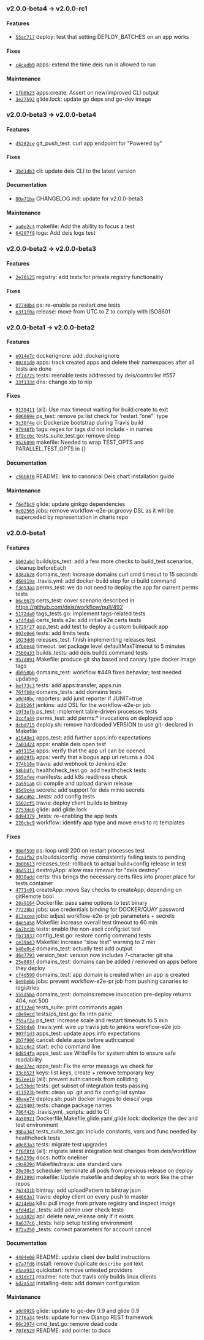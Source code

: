 ### v2.0.0-beta4 -> v2.0.0-rc1

#### Features

 - [`55ac717`](https://github.com/deis/workflow-e2e/commit/55ac7175fbe07fb332f59c0b8341e2f32269ae3c) deploy: test that setting DEPLOY_BATCHES on an app works

#### Fixes

 - [`c4cadb9`](https://github.com/deis/workflow-e2e/commit/c4cadb9faefb54be58cb09db2e5a655e99ae53c8) apps: extend the time deis run is allowed to run

#### Maintenance

 - [`1fb8b23`](https://github.com/deis/workflow-e2e/commit/1fb8b23a873039a808fd0695b3cc2f518770d10c) apps:create: Assert on new/improved CLI output
 - [`3e27592`](https://github.com/deis/workflow-e2e/commit/3e2759242e7959b2b8263e7d5c7d1821bf365579) glide.lock: update go deps and go-dev image

### v2.0.0-beta3 -> v2.0.0-beta4

#### Features

 - [`d5282ce`](https://github.com/deis/workflow-e2e/commit/d5282cee73c105042696a08c2050ce82ccb1c643) git_push_test: curl app endpoint for "Powered by"

#### Fixes

 - [`3bd1db3`](https://github.com/deis/workflow-e2e/commit/3bd1db350025f2a3000349a6bba2b300703292b2) cli: update deis CLI to the latest version

#### Documentation

 - [`80a71ba`](https://github.com/deis/workflow-e2e/commit/80a71ba707b6a05c805dd90c49df737b7eab61bc) CHANGELOG.md: update for v2.0.0-beta3

#### Maintenance

 - [`aa0e2c4`](https://github.com/deis/workflow-e2e/commit/aa0e2c437cca8196781d113314f235bbd9558741) makefile: Add the ability to focus a test
 - [`64207f8`](https://github.com/deis/workflow-e2e/commit/64207f891305d297e8cdb99b9ce7baa81918b53f) logs: Add deis logs test

### v2.0.0-beta2 -> v2.0.0-beta3

#### Features

 - [`2e70125`](https://github.com/deis/workflow-e2e/commit/2e7012595f8fb3357158c1be25666d01177ff1df) registry: add tests for private registry functionality

#### Fixes

 - [`07740b4`](https://github.com/deis/workflow-e2e/commit/07740b427bee48b4b3f083a776c23d8a426a8ad7) ps: re-enable ps:restart one tests
 - [`e3f1f0a`](https://github.com/deis/workflow-e2e/commit/e3f1f0a59adb40a288a89b729e59272010978d96) release: move from UTC to Z to comply with ISO8601

### v2.0.0-beta1 -> v2.0.0-beta2

#### Features

 - [`e914e7c`](https://github.com/deis/workflow-e2e/commit/e914e7cf4aca70bc6f0e09c056f39cf89243e247) dockerignore: add .dockerignore
 - [`80281d0`](https://github.com/deis/workflow-e2e/commit/80281d0fb2ef90cadfe77b31b1d21fdede407436) apps: track created apps and delete their namespaces after all tests are done
 - [`7f7d775`](https://github.com/deis/workflow-e2e/commit/7f7d77558a966fc5c4c763356e07598c298671b7) tests: reenable tests addressed by deis/controller #557
 - [`33f133d`](https://github.com/deis/workflow-e2e/commit/33f133df5be7ab3ff34a76d71d14a8a4dbefee7d) dns: change xip to nip

#### Fixes

 - [`9139411`](https://github.com/deis/workflow-e2e/commit/9139411ec1cd427e52fab9e99c9906b5db322ee2) (all): Use max timeout waiting for build:create to exit
 - [`606069e`](https://github.com/deis/workflow-e2e/commit/606069e70c5c681ff840567b437a0d322beba437) ps_test: remove ps:list check for 'restart "one"` type
 - [`3c30f4e`](https://github.com/deis/workflow-e2e/commit/3c30f4e7b9f382e88b0944090fadb69a781b6bb3) ci: Dockerize bootstrap during Travis build
 - [`97948fb`](https://github.com/deis/workflow-e2e/commit/97948fb2515c1e7c4eba8bea40c1e9f2627b5fd1) tags: regex for tags did not include - in names
 - [`8f9ccbc`](https://github.com/deis/workflow-e2e/commit/8f9ccbcc9911502d6a5677cdf1061ca7be6dc81e) tests_suite_test.go: remove sleep
 - [`9526090`](https://github.com/deis/workflow-e2e/commit/9526090f2bfa88c710af89657f13a24317710d7f) makefile: Needed to wrap TEST_OPTS and PARALLEL_TEST_OPTS in {}

#### Documentation

 - [`c56b6f6`](https://github.com/deis/workflow-e2e/commit/c56b6f6d49e6783dd4545a0ea2a6716e26c28a88) README: link to canonical Deis chart installation guide

#### Maintenance

 - [`f6efbc9`](https://github.com/deis/workflow-e2e/commit/f6efbc947e4c762549300bb2c89048304c3d5a7f) glide: update ginkgo dependencies
 - [`0c02565`](https://github.com/deis/workflow-e2e/commit/0c0256523b3a8b27df67ce5d96786cfaafc08f88) jobs: remove workflow-e2e-pr.groovy DSL as it will be superceded by representation in charts repo

### v2.0.0-beta1

#### Features

 - [`bb02abd`](https://github.com/deis/workflow-e2e/commit/bb02abdc9b8de0b190ab772123c9a2ed5b1c06d6) builds/ps_test: add a few more checks to build_test scenarios, cleanup beforeEach
 - [`838ab28`](https://github.com/deis/workflow-e2e/commit/838ab283113fa9d8f3ce617e7429bd048aa50ffe) domains_test: increase domains curl cmd timeout to 15 seconds
 - [`d60919a`](https://github.com/deis/workflow-e2e/commit/d60919a256f892d803547190371fe4415edc6027) .travis.yml: add docker-build step for ci build command
 - [`f3e53aa`](https://github.com/deis/workflow-e2e/commit/f3e53aa5c28dd44fa53bfe26935bf79a266bcf0b) perms_test: we do not need to deploy the app for current perms tests
 - [`b6c6679`](https://github.com/deis/workflow-e2e/commit/b6c66799abea1beea060f032aa2b6e554d11ba0f) certs_test: cover scenario described in https://github.com/deis/workflow/pull/492
 - [`5172da0`](https://github.com/deis/workflow-e2e/commit/5172da086f26dce294e984cbf5709a85edeb9cea) tags_tests.go: implement tags-related tests
 - [`af4fda8`](https://github.com/deis/workflow-e2e/commit/af4fda8c8880179e952d68d5eb069f83948c85cc) certs_tests e2e: add initial e2e certs tests
 - [`b729f27`](https://github.com/deis/workflow-e2e/commit/b729f27547209175bcc166f5f3a9accf1e3d4e77) app_test: add test to deploy a custom buildpack app
 - [`003e0e6`](https://github.com/deis/workflow-e2e/commit/003e0e6b12398707174caad8cdb556e8227cce3f) tests: add limits tests
 - [`1023dd8`](https://github.com/deis/workflow-e2e/commit/1023dd8ee0e426d11a2ac237381f3c62c73dc906) releases_test: finish implementing releases test
 - [`4fb0e40`](https://github.com/deis/workflow-e2e/commit/4fb0e408f0ae861a733adbebd7f97fdda1e3d3dc) timeout: set package level defaultMaxTimeout to 5 minutes
 - [`75b0a33`](https://github.com/deis/workflow-e2e/commit/75b0a335e4b74ffbcfb70b10901282911440354c) builds_tests: add deis builds command tests
 - [`957d891`](https://github.com/deis/workflow-e2e/commit/957d89161332af008d1c6c3de9b24de4b208b23d) Makefile: produce git sha based and canary type docker image tags
 - [`db950bb`](https://github.com/deis/workflow-e2e/commit/db950bb8a47033e8509918343140194ce0a40327) domains_test: workflow #448 fixes behavior; test needed updating
 - [`bef73c3`](https://github.com/deis/workflow-e2e/commit/bef73c3e4d97c3259c650a74ab0ced6da5d8da6b) tests: add apps:transfer, apps:run
 - [`76ffb8a`](https://github.com/deis/workflow-e2e/commit/76ffb8a1029c01a8d6a14731d5b8257e167f4722) domains_tests: add domains tests
 - [`a0d40bc`](https://github.com/deis/workflow-e2e/commit/a0d40bc44efdcf79037f2f0f011b6b038397c977) reporters: add junit reporter if JUNIT=true
 - [`2c8b26f`](https://github.com/deis/workflow-e2e/commit/2c8b26fedd987172fbd9e49fff832c8aa73b379a) jenkins: add DSL for the workflow-e2e-pr job
 - [`19f3efb`](https://github.com/deis/workflow-e2e/commit/19f3efbf744affb077bf8607480ad4e409eee637) ps_test: implement table-driven processes tests
 - [`3ccfa49`](https://github.com/deis/workflow-e2e/commit/3ccfa4906f11d49de70c5e92cf39df23cd92b443) perms_test: add perms:* invocations on deployed app
 - [`dcbd715`](https://github.com/deis/workflow-e2e/commit/dcbd715c7ec5f8c040fa6bc284471d789a15ed39) deploy.sh: remove hardcoded VERSION to use git-<sha> declared in Makefile
 - [`a1648e1`](https://github.com/deis/workflow-e2e/commit/a1648e18011991a98e336008a8265bbe31bf69bf) apps_test: add further apps:info expectations
 - [`7a01d24`](https://github.com/deis/workflow-e2e/commit/7a01d243936865b30fa91b439b3bfbead7d6c481) apps: enable deis open test
 - [`a8f1154`](https://github.com/deis/workflow-e2e/commit/a8f115436741a98697e89b552fcb2cafa845ba47) apps: verify that the app url can be opened
 - [`ab029fb`](https://github.com/deis/workflow-e2e/commit/ab029fba4a70196a1f4d17e29895c2c2776881c2) apps: verify that a bogus app url returns a 404
 - [`374b18e`](https://github.com/deis/workflow-e2e/commit/374b18e2be799027de08f3e55405b2333af0ef86) travis: add webhook to Jenkins e2e
 - [`58bbdfc`](https://github.com/deis/workflow-e2e/commit/58bbdfc6e4e51d083e7d8fcf9fc024b6f6f7ad7f) healthcheck_test.go: add healthcheck tests
 - [`555afee`](https://github.com/deis/workflow-e2e/commit/555afee31958f6990829ccce964ea4d5c486aa2d) manifests: add k8s readiness check
 - [`2a551a6`](https://github.com/deis/workflow-e2e/commit/2a551a690c5875376869d0f4eba92bf5e9fed668) ci: compile and upload darwin release
 - [`05d9c4a`](https://github.com/deis/workflow-e2e/commit/05d9c4af05c72eb44112c640e720d4af189a4c8d) secrets: add support for deis minio secrets
 - [`3a6cd62`](https://github.com/deis/workflow-e2e/commit/3a6cd62b9b823177bb1870d14a011f52828fafcb) _tests: add config tests
 - [`5502cf5`](https://github.com/deis/workflow-e2e/commit/5502cf50a68ff17ecef9da25c27a3d265831cb8f) travis: deploy client builds to bintray
 - [`2753dc6`](https://github.com/deis/workflow-e2e/commit/2753dc6da124bf4a51e0dd5999b2208077d5872d) glide: add glide.lock
 - [`0d94379`](https://github.com/deis/workflow-e2e/commit/0d9437972f5cdf6e87fdf07dffe686469b33a5cf) _tests: re-enabling the app tests
 - [`226cbc9`](https://github.com/deis/workflow-e2e/commit/226cbc94d204570b5f862e2f28c1dcbf09eaddc7) workflow: identify app type and move envs to rc templates

#### Fixes

 - [`9b8f599`](https://github.com/deis/workflow-e2e/commit/9b8f5996618748f6d91146a25f4dd6089ed0d45d) ps: loop until 200 on restart processes test
 - [`fca1fb2`](https://github.com/deis/workflow-e2e/commit/fca1fb29bdb3f18113c51c51a3103b110448c425) ps/builds/config: move consistently failing tests to pending
 - [`3b06613`](https://github.com/deis/workflow-e2e/commit/3b0661377274bef41fdaa13c4092d923dc7d91c0) releases_test: rollback to actual build+config release in test
 - [`d6d5317`](https://github.com/deis/workflow-e2e/commit/d6d5317a794d3caf3666e8a8bd693d26a639b6af) destroyApp: allow max timeout for "deis destroy"
 - [`0830add`](https://github.com/deis/workflow-e2e/commit/0830add59d304b3dcb62f2827887fffc2071be75) certs: this brings the necessary certs files into proper place for tests container
 - [`4771c01`](https://github.com/deis/workflow-e2e/commit/4771c01fecde5f517e573d6575bb5eae6041433a) createApp: move Say checks to createApp, depending on gitRemote bool
 - [`28a9164`](https://github.com/deis/workflow-e2e/commit/28a916411fb1476399fd458f8110cca8e24145c3) Dockerfile: pass same options to test binary
 - [`77228b7`](https://github.com/deis/workflow-e2e/commit/77228b7852763e3edf7d3dcc5697e0a94528eeff) jobs: use credentials binding for DOCKER/QUAY password
 - [`813acea`](https://github.com/deis/workflow-e2e/commit/813acea2cec75c9b358a853d0d09daeb5821cd2d) jobs: adjust workflow-e2e-pr job parameters + secrets
 - [`d4e5a58`](https://github.com/deis/workflow-e2e/commit/d4e5a58c5a32759d9c733bb14bac3759984e91d3) Makefile: increase overall test timeout to 60 min
 - [`6a7bc3b`](https://github.com/deis/workflow-e2e/commit/6a7bc3bf021db8ca37dbb0304b9b50ed1626aff0) tests: enable the non-ascii config:set test
 - [`fb71837`](https://github.com/deis/workflow-e2e/commit/fb71837069220a57992a7363f6789952eabe5476) config_test.go: restore config command tests
 - [`ce39a43`](https://github.com/deis/workflow-e2e/commit/ce39a435a511177c9252a9208c410df4886f7ee5) Makefile: increase "slow test" warning to 2 min
 - [`b40e0c4`](https://github.com/deis/workflow-e2e/commit/b40e0c4154a23501d2c5b766380283ce5b0cc5be) domains_test: actually test add output
 - [`d6d7793`](https://github.com/deis/workflow-e2e/commit/d6d779318aace886062e217de764e567e128e5ed) version_test: version now includes 7-character git sha
 - [`25e803f`](https://github.com/deis/workflow-e2e/commit/25e803fb2598998bfc4cf00686eea04a31385eec) domains_test: domains can be added / removed on apps before they deploy
 - [`cf4d599`](https://github.com/deis/workflow-e2e/commit/cf4d5999531867d29425b91a140fdd6854cb2100) domains_test: app domain is created when an app is created
 - [`be9bebb`](https://github.com/deis/workflow-e2e/commit/be9bebbba23a02a651450cbbf04d47cace7b2c09) jobs: prevent workflow-e2e-pr job from pushing canaries to registries
 - [`555d5ba`](https://github.com/deis/workflow-e2e/commit/555d5ba9a19c5e9d66b75ba18b662093ac56ea57) domains_test: domains:remove invocation pre-deploy returns 404, not 500
 - [`8ff32e0`](https://github.com/deis/workflow-e2e/commit/8ff32e0df288b04132983570115260ae1b99b8aa) tests_suite: print commands again
 - [`c8e9ecd`](https://github.com/deis/workflow-e2e/commit/c8e9ecd787ff579a844623202557c99c7c53f3d2) tests/ps_test.go: fix Intn panic
 - [`755af2a`](https://github.com/deis/workflow-e2e/commit/755af2a9e90f0bef311f51e4befa299f4da77350) ps_test: increase scale and restart timeouts to 5 min
 - [`529bda0`](https://github.com/deis/workflow-e2e/commit/529bda0929088c8d73b27ecc70d2620ac7e8acaa) .travis.yml: wire up travis job to jenkins workflow-e2e job
 - [`907f1d3`](https://github.com/deis/workflow-e2e/commit/907f1d310a71eb7d1e925541261d5812b872ec07) apps_test: update apps:info expectations
 - [`2b7f906`](https://github.com/deis/workflow-e2e/commit/2b7f906daf73f066953461ad392a0ebf30aaec94) cancel: delete apps before auth:cancel
 - [`b22c6c2`](https://github.com/deis/workflow-e2e/commit/b22c6c2a02f9a720e1625c552e3c377d77a78c7b) start: echo command line
 - [`6d854fa`](https://github.com/deis/workflow-e2e/commit/6d854fabb03cc8755a80f3b53c8faa364abc2c0f) apps_test: use WriteFile for system shim to ensure safe readability
 - [`dee37ec`](https://github.com/deis/workflow-e2e/commit/dee37ecaaf107926894097a0e546b7fa761afc53) apps_test: Fix the error message we check for
 - [`33cb52f`](https://github.com/deis/workflow-e2e/commit/33cb52f709fd0c3ee6fc2b76b7018f6f959e2a59) keys: list keys, create + remove temporary key
 - [`957ee10`](https://github.com/deis/workflow-e2e/commit/957ee10e2d08e6e73f1cf24810268b1606742e57) (all): prevent auth:cancels from colliding
 - [`1c53bdd`](https://github.com/deis/workflow-e2e/commit/1c53bdde992849da19f71c2fccd8b3d5333ec20c) tests: get subset of integration tests passing
 - [`d11523b`](https://github.com/deis/workflow-e2e/commit/d11523bf2c91eec01ee26ed424763ebe45301b0d) tests: clean up .git and fix config:list syntax
 - [`48aee74`](https://github.com/deis/workflow-e2e/commit/48aee742dbe65107d4b4a8865550734bc966be27) deploy.sh: push docker images to deisci/ orgs
 - [`a229403`](https://github.com/deis/workflow-e2e/commit/a229403620ae7fdc0426eff491bdef80ccf85571) tests: change package names
 - [`786f42b`](https://github.com/deis/workflow-e2e/commit/786f42b5c63f04b9d26636b8268a703cd9a1fcbc) .travis.yml,_scripts: add to CI
 - [`4a50921`](https://github.com/deis/workflow-e2e/commit/4a509212354be1adccae619993faccb1d8bde44a) Dockerfile,Makefile,glide.yaml,glide.lock: dockerize the dev and test environment
 - [`98ba34f`](https://github.com/deis/workflow-e2e/commit/98ba34f1f94bbd3fc9c2f36f6cdf2ddc43ed2f49) tests_suite_test.go: include constants, vars and func needed by healthcheck tests
 - [`a0e83a3`](https://github.com/deis/workflow-e2e/commit/a0e83a3d55d0a57434bde1219f85b6f14d99b4eb) tests: migrate test upgrades
 - [`ff6f8f4`](https://github.com/deis/workflow-e2e/commit/ff6f8f4627576d94b50a3eddd629de500ddabcf8) (all): migrate latest integration test changes from deis/workflow
 - [`0a5259e`](https://github.com/deis/workflow-e2e/commit/0a5259e6d7c43517353cf022302a9c4262b12272) docs: hotfix oneliner
 - [`c9a829d`](https://github.com/deis/workflow-e2e/commit/c9a829d1071d17935150d1ffc324d92db54ff6ec) Makefile/travis: use standard vars
 - [`28e38c5`](https://github.com/deis/workflow-e2e/commit/28e38c5deda59f6f5e26189d8d8ab24d19e8aabe) scheduler: terminate all pods from previous release on deploy
 - [`d91209d`](https://github.com/deis/workflow-e2e/commit/d91209d58282addc1b1499c4c20cdede6948a5d8) makefile: Update makefile and deploy.sh to work like the other repos
 - [`767431b`](https://github.com/deis/workflow-e2e/commit/767431b29d1b9167154a6f92325a26950d27a347) bintray: add uploadPattern to bintray json
 - [`44663a7`](https://github.com/deis/workflow-e2e/commit/44663a72e0e7f1bd7dc9e10791ea538d9b628b92) travis: deploy client on every push to master
 - [`4214e04`](https://github.com/deis/workflow-e2e/commit/4214e04225b848dbd8e895edf72bcc71c95fd9e3) k8s: pull image from private registry and inspect image
 - [`efd4d1d`](https://github.com/deis/workflow-e2e/commit/efd4d1dfc730f6295a5ee1bb9e9de3228e15c687) _tests: add admin user check tests
 - [`5ca102d`](https://github.com/deis/workflow-e2e/commit/5ca102d1adb69561f6305d9c40d84032b0f5228c) api: delete new_release only if it exists
 - [`8a637c6`](https://github.com/deis/workflow-e2e/commit/8a637c62c4e70d7f5f84617c016aad30433564bc) _tests: help setup testing environment
 - [`872a250`](https://github.com/deis/workflow-e2e/commit/872a250b4154f473d5a91d338eceb6ecd6441cd1) _tests: correct parameters for account cancel

#### Documentation

 - [`4404e08`](https://github.com/deis/workflow-e2e/commit/4404e08b7c9debac38191f93d138217ed38b8d9a) README: update client dev build instructions
 - [`e7a7fd6`](https://github.com/deis/workflow-e2e/commit/e7a7fd6381dd826532fb47701a08bc054a5532af) install: remove duplicate `describe pod` text
 - [`e5aa933`](https://github.com/deis/workflow-e2e/commit/e5aa933433609c838283194fc66575678a375d04) quickstart: remove untested providers
 - [`e31dc71`](https://github.com/deis/workflow-e2e/commit/e31dc71f77910e2147851c09a19fecb931003cea) readme: note that travis only builds linux clients
 - [`6d2a53d`](https://github.com/deis/workflow-e2e/commit/6d2a53d602229638524a73d0acf8255ffc3b0442) installing-deis: add domain configuration

#### Maintenance

 - [`a0d9929`](https://github.com/deis/workflow-e2e/commit/a0d99294dcb255fa6bfcb429ce205b820758c624) glide: update to go-dev 0.9 and glide 0.9
 - [`37f6a34`](https://github.com/deis/workflow-e2e/commit/37f6a347413b6da4403fa2587d7367b5b2dc8fba) tests: update for new Django REST framework
 - [`66c2974`](https://github.com/deis/workflow-e2e/commit/66c29748b276e2fa1e34e2071f62e01ec58a0736) cmd_test.go: remove dead code
 - [`70f6529`](https://github.com/deis/workflow-e2e/commit/70f6529643f5178c0186f2d595b4660b8e7bbd68) README: add pointer to docs
